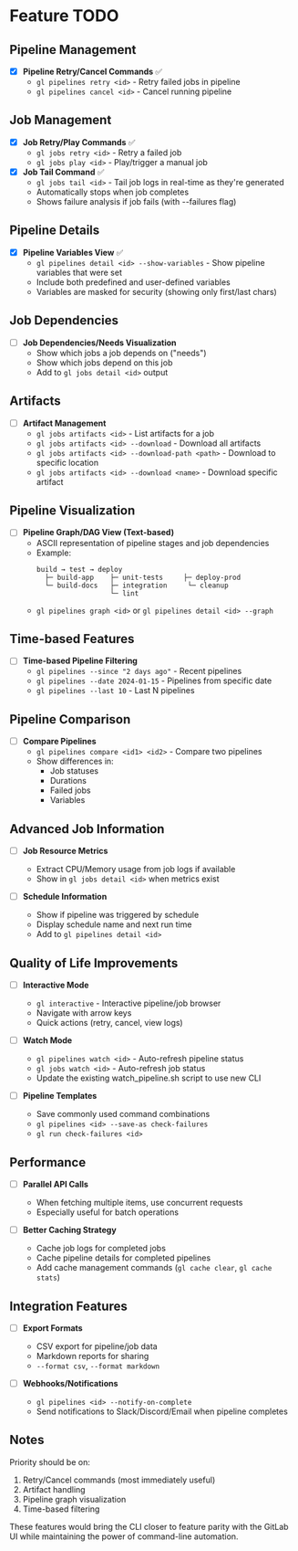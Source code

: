 # Feature TODO

## Pipeline Management
- [x] **Pipeline Retry/Cancel Commands** ✅
  - `gl pipelines retry <id>` - Retry failed jobs in pipeline
  - `gl pipelines cancel <id>` - Cancel running pipeline

## Job Management  
- [x] **Job Retry/Play Commands** ✅
  - `gl jobs retry <id>` - Retry a failed job
  - `gl jobs play <id>` - Play/trigger a manual job
- [x] **Job Tail Command** ✅
  - `gl jobs tail <id>` - Tail job logs in real-time as they're generated
  - Automatically stops when job completes
  - Shows failure analysis if job fails (with --failures flag)

## Pipeline Details
- [x] **Pipeline Variables View** ✅
  - `gl pipelines detail <id> --show-variables` - Show pipeline variables that were set
  - Include both predefined and user-defined variables
  - Variables are masked for security (showing only first/last chars)

## Job Dependencies
- [ ] **Job Dependencies/Needs Visualization**
  - Show which jobs a job depends on ("needs")
  - Show which jobs depend on this job
  - Add to `gl jobs detail <id>` output

## Artifacts
- [ ] **Artifact Management**
  - `gl jobs artifacts <id>` - List artifacts for a job
  - `gl jobs artifacts <id> --download` - Download all artifacts
  - `gl jobs artifacts <id> --download-path <path>` - Download to specific location
  - `gl jobs artifacts <id> --download <name>` - Download specific artifact

## Pipeline Visualization
- [ ] **Pipeline Graph/DAG View (Text-based)**
  - ASCII representation of pipeline stages and job dependencies
  - Example:
    ```
    build → test → deploy
      ├─ build-app    ├─ unit-tests     ├─ deploy-prod
      └─ build-docs   ├─ integration     └─ cleanup
                      └─ lint
    ```
  - `gl pipelines graph <id>` or `gl pipelines detail <id> --graph`

## Time-based Features
- [ ] **Time-based Pipeline Filtering**
  - `gl pipelines --since "2 days ago"` - Recent pipelines
  - `gl pipelines --date 2024-01-15` - Pipelines from specific date
  - `gl pipelines --last 10` - Last N pipelines

## Pipeline Comparison
- [ ] **Compare Pipelines**
  - `gl pipelines compare <id1> <id2>` - Compare two pipelines
  - Show differences in:
    - Job statuses
    - Durations
    - Failed jobs
    - Variables

## Advanced Job Information
- [ ] **Job Resource Metrics**
  - Extract CPU/Memory usage from job logs if available
  - Show in `gl jobs detail <id>` when metrics exist

- [ ] **Schedule Information**
  - Show if pipeline was triggered by schedule
  - Display schedule name and next run time
  - Add to `gl pipelines detail <id>`

## Quality of Life Improvements
- [ ] **Interactive Mode**
  - `gl interactive` - Interactive pipeline/job browser
  - Navigate with arrow keys
  - Quick actions (retry, cancel, view logs)

- [ ] **Watch Mode**
  - `gl pipelines watch <id>` - Auto-refresh pipeline status
  - `gl jobs watch <id>` - Auto-refresh job status
  - Update the existing watch_pipeline.sh script to use new CLI

- [ ] **Pipeline Templates**
  - Save commonly used command combinations
  - `gl pipelines <id> --save-as check-failures`
  - `gl run check-failures <id>`

## Performance
- [ ] **Parallel API Calls**
  - When fetching multiple items, use concurrent requests
  - Especially useful for batch operations

- [ ] **Better Caching Strategy**
  - Cache job logs for completed jobs
  - Cache pipeline details for completed pipelines
  - Add cache management commands (`gl cache clear`, `gl cache stats`)

## Integration Features
- [ ] **Export Formats**
  - CSV export for pipeline/job data
  - Markdown reports for sharing
  - `--format csv`, `--format markdown`

- [ ] **Webhooks/Notifications**
  - `gl pipelines <id> --notify-on-complete`
  - Send notifications to Slack/Discord/Email when pipeline completes

## Notes
Priority should be on:
1. Retry/Cancel commands (most immediately useful)
2. Artifact handling
3. Pipeline graph visualization
4. Time-based filtering

These features would bring the CLI closer to feature parity with the GitLab UI while maintaining the power of command-line automation.